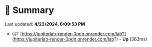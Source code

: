 # 📖 Summary
Last updated: **4/23/2024, 6:09:53 PM**

- `GET` [https://jupiterlab-render-0pdn.onrender.com/lab?](https://jupiterlab-render-0pdn.onrender.com/lab?) - **Up** (362ms)
